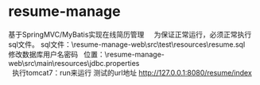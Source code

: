 # resume-manage
基于SpringMVC/MyBatis实现在线简历管理     为保证正常运行，必须正常执行sql文件。    sql文件：\resume-manage-web\src\test\resources\resume.sql   
修改数据库用户名密码   位置：\resume-manage-web\src\main\resources\jdbc.properties     
   执行tomcat7：run来运行 测试的url地址 http://127.0.0.1:8080/resume/index
